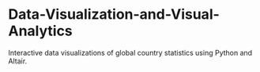# Data-Visualization-and-Visual-Analytics
Interactive data visualizations of global country statistics using Python and Altair.
